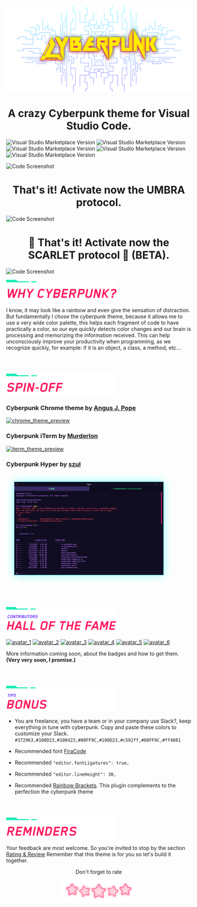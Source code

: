 ![Banner Cyberpunk](/assets/cyberpunk_banner_2021.png?raw=true "Banner Cyberpunk")

<div align="center"><h1>A crazy Cyberpunk theme for Visual Studio Code.</h1></div>

![Visual Studio Marketplace Version](https://img.shields.io/visual-studio-marketplace/v/max-SS.cyberpunk?colorA=4B1E97&label=Version&colorB=280E54&style=for-the-badge)
![Visual Studio Marketplace Version](https://img.shields.io/visual-studio-marketplace/d/max-SS.cyberpunk?colorA=4B1E97&label=Download&colorB=280E54&style=for-the-badge)
![Visual Studio Marketplace Version](https://img.shields.io/visual-studio-marketplace/r/max-SS.cyberpunk?colorA=4B1E97&label=Rating&colorB=280E54&style=for-the-badge)
![Visual Studio Marketplace Version](https://img.shields.io/github/stars/prometheux-ar/cyberpunk?colorA=4B1E97&label=Stars&colorB=280E54&style=for-the-badge)
![Visual Studio Marketplace Version](https://img.shields.io/github/contributors/prometheux-ar/cyberpunk?colorA=4B1E97&label=Contributors&colorB=280E54&style=for-the-badge)

![Code Screenshot](/assets/preview.png?raw=true "Code Screenshot")

<div align="center"><h1>That's it! Activate now the UMBRA protocol.</h1></div>

![Code Screenshot](/assets/preview-umbra.png?raw=true "Code Screenshot")

<div align="center"><h1>👾 That's it! Activate now the SCARLET protocol 👾 (BETA).</h1></div>

![Code Screenshot](/assets/preview-scarlet.png?raw=true "Code Screenshot")

![Why Cyberpunk](/assets/image/why_cyberpunk.png?raw=true "Why Cyberpunk")

I know, it may look like a rainbow and even give the sensation of distraction.
But fundamentally I chose the cyberpunk theme, because it allows me to use a very wide color palette, this helps each fragment of code to have practically a color, so our eye quickly detects color changes and our brain is processing and memorizing the information received. This can help unconsciously improve your productivity when programming, as we recognize quickly, for example: if it is an object, a class, a method, etc...

<br>
<br>

![Spin-Off](/assets/image/spin_off.png?raw=true "Spin-Off")
### Cyberpunk Chrome theme by [Angus J. Pope](https://github.com/angusPope)
<a href="https://chrome.google.com/webstore/detail/cyberpunk/ekkfihjmcoeplagmladakeignpdaecmc"><img src="https://i.ibb.co/f2wC4rW/chrome-theme.png" alt="chrome_theme_preview" width="450rem"></a>

### Cyberpunk iTerm by [Murderlon](https://github.com/Murderlon/cyberpunk-iterm)
<a href="https://github.com/Murderlon/cyberpunk-iterm"><img src="https://i.ibb.co/XWmMqQP/iterm-theme.png" alt="iterm_theme_preview" width="450rem"></a>

### Cyberpunk Hyper by [szul](https://github.com/szul)
<a href="https://github.com/szul/hyperterm-cyberpunk"><img src="assets/spin-off/hyper-cyberpunk-spin_off.png" alt="iterm_theme_preview" width="450rem"></a>

<br>
<br>

![Hall of the fame](/assets/image/hall_of_the_fame.png?raw=true "Hall of the fame")

<a href="https://github.com/max-SS/cyberpunk"><img src="https://image.ibb.co/hnfhKT/avatar_1.png" alt="avatar_1" border="0"></a>
<a href="https://github.com/kuerme"><img src="https://image.ibb.co/ne6068/avatar_2.png" alt="avatar_2" border="0"></a>
<a href="https://github.com/Murderlon"><img src="https://image.ibb.co/mAsq68/avatar_3.png" alt="avatar_3" border="0"></a>
<a href="https://github.com/mkoppmann"><img src="https://image.ibb.co/j7BiR8/avatar_4.png" alt="avatar_4" border="0"></a>
<a href="https://github.com/kleinfreund"><img src="https://image.ibb.co/dytove/avatar_5.png" alt="avatar_5" border="0"></a>
<a href="https://github.com/angusPope"><img src="https://i.ibb.co/V2sfPhS/avatar_6.png" alt="avatar_6" border="0"></a>

More information coming soon, about the badges and how to get them. **(Very very soon, I promise.)**

<br>
<br>

![Bonus](/assets/image/bonus.png?raw=true "Bonus")

- You are freelance, you have a team or in your company use Slack?, keep everything in tune with cyberpunk.
Copy and paste these colors to customize your Slack.
`#372963,#100D23,#100d23,#00FF9C,#100D23,#c592ff,#00FF9C,#ff4081`

- Recommended font [FiraCode](https://github.com/tonsky/FiraCode)
- Recommended `"editor.fontLigatures": true,`
- Recommended `"editor.lineHeight": 30,`
- Recommended [Rainbow Brackets](https://marketplace.visualstudio.com/items?itemName=2gua.rainbow-brackets). This plugin complements to the perfection the cyberpunk theme

<br>
<br>

![Reminders](/assets/image/reminders.png?raw=true "Reminders")

Your feedback are most welcome.
So you're invited to stop by the section [Rating & Review](https://marketplace.visualstudio.com/items?itemName=max-SS.cyberpunk#review-details)
Remember that this theme is for you so let's build it together.

<div align="center">Don't forget to rate</div>

<div align="center">

![Stars](/assets/image/stars.png?raw=true "Stars")
</div>
